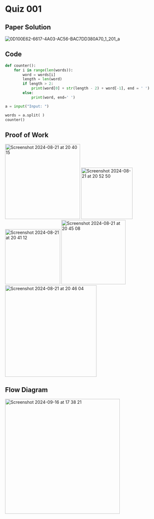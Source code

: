 # Quiz 001


## Paper Solution

![0D100E62-6617-4A03-AC56-BAC7DD380A70_1_201_a](https://github.com/user-attachments/assets/b2332979-3616-4680-b224-9071400debd4)


## Code
```.py
def counter():
    for i in range(len(words)):
        word = words[i]
        length = len(word)
        if length > 2:
            print(word[0] + str(length - 2) + word[-1], end = ' ')
        else:
            print(word, end=' ')

a = input("Input: ")

words = a.split( )
counter()
```

## Proof of Work

<img width="245" alt="Screenshot 2024-08-21 at 20 40 15" src="https://github.com/user-attachments/assets/33e83c93-8c7b-4bfb-b8c8-0d555eeeacb7">
<img width="168" alt="Screenshot 2024-08-21 at 20 52 50" src="https://github.com/user-attachments/assets/0f872593-03ee-490f-aa73-419ff2db17b2">
<img width="180" alt="Screenshot 2024-08-21 at 20 41 12" src="https://github.com/user-attachments/assets/c3667c3c-ea0d-4536-9e54-bd4a9c126b8b">
<img width="210" alt="Screenshot 2024-08-21 at 20 45 08" src="https://github.com/user-attachments/assets/ee3b4e89-5caf-44ad-a1b1-8f2f5bbbbc6d">
<img width="299" alt="Screenshot 2024-08-21 at 20 46 04" src="https://github.com/user-attachments/assets/888e8888-1be1-40cd-a9df-56fc4c78973c">

## Flow Diagram
<img width="375" alt="Screenshot 2024-09-16 at 17 38 21" src="https://github.com/user-attachments/assets/475bdfde-c61e-4f85-b777-a985e7796bf3">
